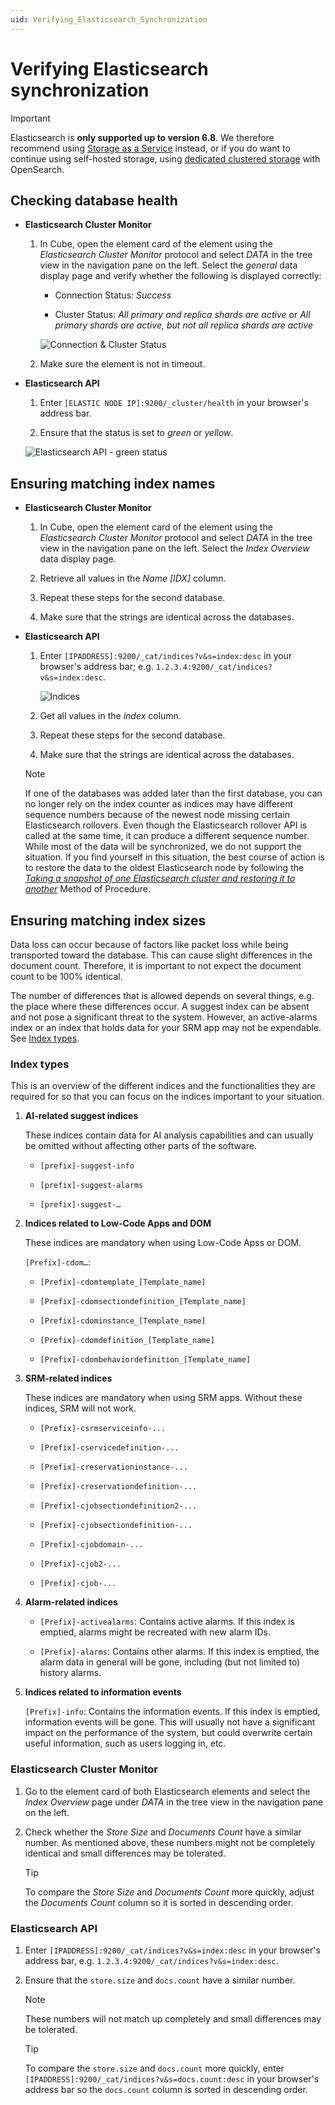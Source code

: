 ```yaml
---
uid: Verifying_Elasticsearch_Synchronization
---
```


# Verifying Elasticsearch synchronization

> [!IMPORTANT]
> Elasticsearch is **only supported up to version 6.8**. We therefore recommend using [Storage as a Service](xref:STaaS) instead, or if you do want to continue using self-hosted storage, using [dedicated clustered storage](xref:Dedicated_clustered_storage) with OpenSearch.

## Checking database health

- **Elasticsearch Cluster Monitor**

  1. In Cube, open the element card of the element using the *Elasticsearch Cluster Monitor* protocol and select *DATA* in the tree view in the navigation pane on the left. Select the *general* data display page and verify whether the following is displayed correctly:

     - Connection Status: *Success*

     - Cluster Status: *All primary and replica shards are active* or *All primary shards are active, but not all replica shards are active*

     ![Connection & Cluster Status](~/user-guide/images/Connection_Status_Cluster_Status.png)

  1. Make sure the element is not in timeout.

- **Elasticsearch API**

  1. Enter `[ELASTIC NODE IP]:9200/_cluster/health` in your browser's address bar.

  1. Ensure that the status is set to *green* or *yellow*.

  ![Elasticsearch API - green status](~/user-guide/images/Elasticsearch_API_green_status.png)

## Ensuring matching index names

- **Elasticsearch Cluster Monitor**

  1. In Cube, open the element card of the element using the *Elasticsearch Cluster Monitor* protocol and select *DATA* in the tree view in the navigation pane on the left. Select the *Index Overview* data display page.

  1. Retrieve all values in the *Name [IDX]* column.

  1. Repeat these steps for the second database.

  1. Make sure that the strings are identical across the databases.

- **Elasticsearch API**

  1. Enter `[IPADDRESS]:9200/_cat/indices?v&s=index:desc` in your browser's address bar; e.g. `1.2.3.4:9200/_cat/indices?v&s=index:desc`.

     ![Indices](~/user-guide/images/Retrieve_Order_Indices.png)

  1. Get all values in the *index* column.

  1. Repeat these steps for the second database.

  1. Make sure that the strings are identical across the databases.

  > [!NOTE]
  > If one of the databases was added later than the first database, you can no longer rely on the index counter as indices may have different sequence numbers because of the newest node missing certain Elasticsearch rollovers. Even though the Elasticsearch rollover API is called at the same time, it can produce a different sequence number. While most of the data will be synchronized, we do not support the situation. If you find yourself in this situation, the best course of action is to restore the data to the oldest Elasticsearch node by following the [*Taking a snapshot of one Elasticsearch cluster and restoring it to another*](xref:MOP_Taking_snapshot_Elasticsearch_cluster_and_restoring_to_different_cluster) Method of Procedure.

## Ensuring matching index sizes

Data loss can occur because of factors like packet loss while being transported toward the database. This can cause slight differences in the document count. Therefore, it is important to not expect the document count to be 100% identical.

The number of differences that is allowed depends on several things, e.g. the place where these differences occur. A suggest index can be absent and not pose a significant threat to the system. However, an active-alarms index or an index that holds data for your SRM app may not be expendable. See [Index types](#index-types).

### Index types

This is an overview of the different indices and the functionalities they are required for so that you can focus on the indices important to your situation.

1. **AI-related suggest indices**

   These indices contain data for AI analysis capabilities and can usually be omitted without affecting other parts of the software.

   - `[prefix]-suggest-info`

   - `[prefix]-suggest-alarms`

   - `[prefix]-suggest-…`

1. **Indices related to Low-Code Apps and DOM**

   These indices are mandatory when using Low-Code Apss or DOM.

   `[Prefix]-cdom…`:

   - `[Prefix]-cdomtemplate_[Template_name]`

   - `[Prefix]-cdomsectiondefinition_[Template_name]`

   - `[Prefix]-cdominstance_[Template_name]`

   - `[Prefix]-cdomdefinition_[Template_name]`

   - `[Prefix]-cdombehaviordefinition_[Template_name]`

1. **SRM-related indices**

   These indices are mandatory when using SRM apps. Without these indices, SRM will not work.

   - `[Prefix]-csrmserviceinfo-...`

   - `[Prefix]-cservicedefinition-...`

   - `[Prefix]-creservationinstance-...`

   - `[Prefix]-creservationdefinition-...`

   - `[Prefix]-cjobsectiondefinition2-...`

   - `[Prefix]-cjobsectiondefinition-...`

   - `[Prefix]-cjobdomain-...`

   - `[Prefix]-cjob2-...`

   - `[Prefix]-cjob-...`

1. **Alarm-related indices**

   - `[Prefix]-activealarms`: Contains active alarms. If this index is emptied, alarms might be recreated with new alarm IDs.

   - `[Prefix]-alarms`: Contains other alarms. If this index is emptied, the alarm data in general will be gone, including (but not limited to) history alarms.

1. **Indices related to information events**

   `[Prefix]-info`: Contains the information events. If this index is emptied, information events will be gone. This will usually not have a significant impact on the performance of the system, but could overwrite certain useful information, such as users logging in, etc.

### Elasticsearch Cluster Monitor

1. Go to the element card of both Elasticsearch elements and select the *Index Overview* page under *DATA* in the tree view in the navigation pane on the left.

1. Check whether the *Store Size* and *Documents Count* have a similar number. As mentioned above, these numbers might not be completely identical and small differences may be tolerated.

   >[!TIP]
   > To compare the *Store Size* and *Documents Count* more quickly, adjust the *Documents Count* column so it is sorted in descending order.

### Elasticsearch API

1. Enter `[IPADDRESS]:9200/_cat/indices?v&s=index:desc` in your browser's address bar, e.g. `1.2.3.4:9200/_cat/indices?v&s=index:desc`.

1. Ensure that the `store.size` and `docs.count` have a similar number.

   > [!NOTE]
   > These numbers will not match up completely and small differences may be tolerated.

   > [!TIP]
   > To compare the `store.size` and `docs.count` more quickly, enter `[IPADDRESS]:9200/_cat/indices?v&s=docs.count:desc` in your browser's address bar so the `docs.count` column is sorted in descending order.
